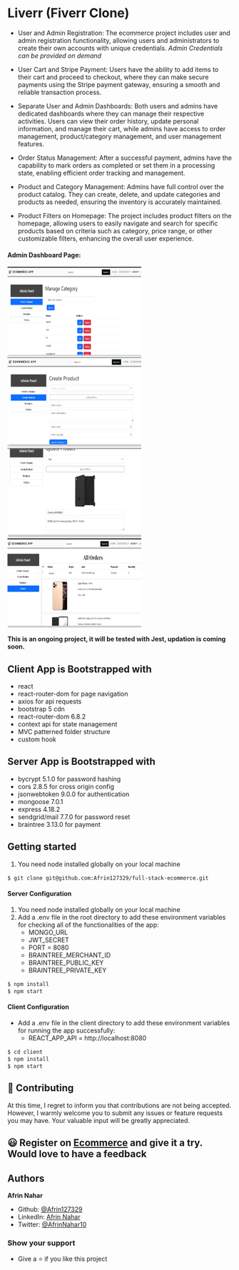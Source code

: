 # Liverr (Fiverr Clone)

- User and Admin Registration: The ecommerce project includes user and admin registration functionality, allowing users and administrators to create their own accounts with unique credentials.
  _Admin Credentials can be provided on demand_

- User Cart and Stripe Payment: Users have the ability to add items to their cart and proceed to checkout, where they can make secure payments using the Stripe payment gateway, ensuring a smooth and reliable transaction process.

- Separate User and Admin Dashboards: Both users and admins have dedicated dashboards where they can manage their respective activities. Users can view their order history, update personal information, and manage their cart, while admins have access to order management, product/category management, and user management features.

- Order Status Management: After a successful payment, admins have the capability to mark orders as completed or set them in a processing state, enabling efficient order tracking and management.

- Product and Category Management: Admins have full control over the product catalog. They can create, delete, and update categories and products as needed, ensuring the inventory is accurately maintained.

- Product Filters on Homepage: The project includes product filters on the homepage, allowing users to easily navigate and search for specific products based on criteria such as category, price range, or other customizable filters, enhancing the overall user experience.

#### Admin Dashboard Page:

<img src="/img/ad1.png" alt="Admin Dashboard" width="300" height="200">
<img src="/img/ad2.png" alt="Admin Dashboard" width="300" height="200">
<img src="/img/ad3.png" alt="Admin Dashboard" width="300" height="200">
<img src="/img/ad4.png" alt="Admin Dashboard" width="300" height="200">

**This is an ongoing project, it will be tested with Jest, updation is coming soon.**

## Client App is Bootstrapped with

- react
- react-router-dom for page navigation
- axios for api requests
- bootstrap 5 cdn
- react-router-dom 6.8.2
- context api for state management
- MVC patterned folder structure
- custom hook

## Server App is Bootstrapped with

- bycrypt 5.1.0 for password hashing
- cors 2.8.5 for cross origin config
- jsonwebtoken 9.0.0 for authentication
- mongoose 7.0.1
- express 4.18.2
- sendgrid/mail 7.7.0 for password reset
- braintree 3.13.0 for payment

## Getting started

1. You need node installed globally on your local machine

```
$ git clone git@github.com:Afrin127329/full-stack-ecommerce.git
```

#### Server Configuration

1. You need node installed globally on your local machine
2. Add a .env file in the root directory to add these environment variables for checking all of the functionalities of the app:
   - MONGO_URL
   - JWT_SECRET
   - PORT = 8080
   - BRAINTREE_MERCHANT_ID
   - BRAINTREE_PUBLIC_KEY
   - BRAINTREE_PRIVATE_KEY

```
$ npm install
$ npm start
```

#### Client Configuration

- Add a .env file in the client directory to add these environment variables for running the app successfully:
  - REACT_APP_API = http://localhost:8080

```
$ cd client
$ npm install
$ npm start
```

## 🤝 Contributing

At this time, I regret to inform you that contributions are not being accepted. However, I warmly welcome you to submit any issues or feature requests you may have. Your valuable input will be greatly appreciated.

## 😃 Register on [Ecommerce](https://vivacious-rose-rabbit.cyclic.app/) and give it a try. Would love to have a feedback

## Authors

**Afrin Nahar**

- Github: [@Afrin127329](https://github.com/Afrin127329)
- LinkedIn: [Afrin Nahar](https://www.linkedin.com/in/afrin-nahar-b849ba1a9/)
- Twitter: [@AfrinNahar10](https://twitter.com/AfrinNahar10)

### Show your support

- Give a ⭐ if you like this project
